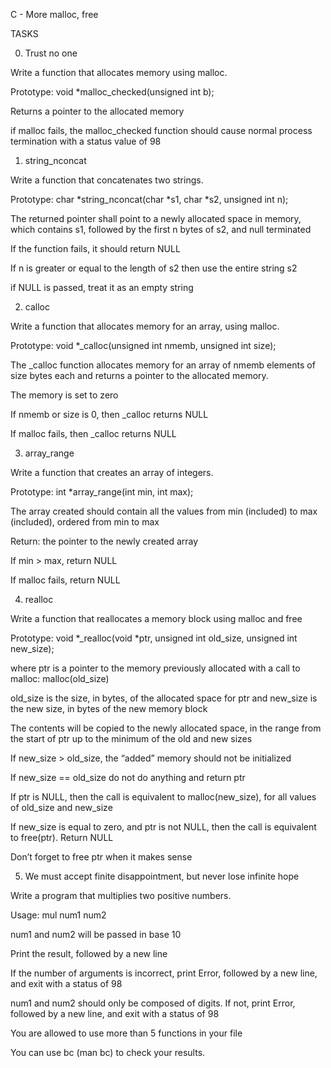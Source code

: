C - More malloc, free

		

TASKS

		

0. Trust no one

		

Write a function that allocates memory using malloc.

		



		

Prototype: void *malloc_checked(unsigned int b);

		



		

Returns a pointer to the allocated memory

		



		

if malloc fails, the malloc_checked function should cause normal process termination with a status value of 98

		



		

1. string_nconcat

		

Write a function that concatenates two strings.

		



		

Prototype: char *string_nconcat(char *s1, char *s2, unsigned int n);

		



		

The returned pointer shall point to a newly allocated space in memory, which contains s1, followed by the first n bytes of s2, and null terminated

		



		

If the function fails, it should return NULL

		



		

If n is greater or equal to the length of s2 then use the entire string s2

		



		

if NULL is passed, treat it as an empty string

		



		

2. calloc

		

Write a function that allocates memory for an array, using malloc.

		



		

Prototype: void *_calloc(unsigned int nmemb, unsigned int size);

		



		

The _calloc function allocates memory for an array of nmemb elements of size bytes each and returns a pointer to the allocated memory.

		



		

The memory is set to zero

		



		

If nmemb or size is 0, then _calloc returns NULL

		



		

If malloc fails, then _calloc returns NULL

		



		

3. array_range

		

Write a function that creates an array of integers.

		



		

Prototype: int *array_range(int min, int max);

		



		

The array created should contain all the values from min (included) to max (included), ordered from min to max

		



		

Return: the pointer to the newly created array

		



		

If min > max, return NULL

		



		

If malloc fails, return NULL

		



		

4. realloc

		

Write a function that reallocates a memory block using malloc and free

		



		

Prototype: void *_realloc(void *ptr, unsigned int old_size, unsigned int new_size);

		



		

where ptr is a pointer to the memory previously allocated with a call to malloc: malloc(old_size)

		



		

old_size is the size, in bytes, of the allocated space for ptr and new_size is the new size, in bytes of the new memory block

		



		

The contents will be copied to the newly allocated space, in the range from the start of ptr up to the minimum of the old and new sizes

		



		

If new_size > old_size, the “added” memory should not be initialized

		



		

If new_size == old_size do not do anything and return ptr

		



		

If ptr is NULL, then the call is equivalent to malloc(new_size), for all values of old_size and new_size

		



		

If new_size is equal to zero, and ptr is not NULL, then the call is equivalent to free(ptr). Return NULL

		



		

Don’t forget to free ptr when it makes sense

		



		

5. We must accept finite disappointment, but never lose infinite hope

		

Write a program that multiplies two positive numbers.

		



		

Usage: mul num1 num2

		



		

num1 and num2 will be passed in base 10

		



		

Print the result, followed by a new line

		



		

If the number of arguments is incorrect, print Error, followed by a new line, and exit with a status of 98

		



		

num1 and num2 should only be composed of digits. If not, print Error, followed by a new line, and exit with a status of 98

		



		

You are allowed to use more than 5 functions in your file

		



		

You can use bc (man bc) to check your results.
